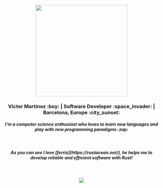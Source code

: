 

<div align="center">
  <img width="300" src="https://www.rustacean.net/assets/rustacean-flat-happy.svg">
  <h3>Víctor Martínez :boy: | Software Developer :space_invader: | Barcelona, Europe :city_sunset: </h3>
  <h5>I'm a computer science enthusiast who loves to learn new languages and play with new programming paradigms :zap: </h5> <br>
  <h5> As you can see I love [ferris](https://rustacean.net/), he helps me to develop reliable and efficient software with Rust! </h5>
  <br><br>
  <img src="https://github-readme-stats.vercel.app/api?username=JasterV&count_private=true&show_icons=true&theme=synthwave">
</div>


